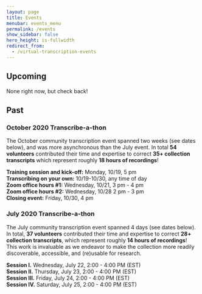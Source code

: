 ```yaml
---
layout: page
title: Events
menubar: events_menu
permalink: /events
show_sidebar: false
hero_height: is-fullwidth
redirect_from:
  - /virtual-transcription-events
---
```

## Upcoming

None right now, but check back!

## Past

### October 2020 Transcribe-a-thon

The October community transcription event spanned two weeks (see dates below), and was more asynchronous than the July event. In total __54 volunteers__ contributed their time and expertise to correct __35+ collection transcripts__ which represent roughly __18 hours of recordings__!

__Training session and kick-off:__   Monday, 10/19, 5 pm  
__Transcribing on your own:__  10/19-10/30, any time of day  
__Zoom office hours #1:__  Wednesday, 10/21, 3 pm - 4 pm  
__Zoom office hours #2:__ Wednesday, 10/28 2 pm - 3 pm  
__Closing event:__  Friday, 10/30, 4 pm  

### July 2020 Transcribe-a-thon

The July community transcription event spanned 4 days (see dates below). In total, __37 volunteers__ contributed their time and expertise to correct __28+ collection transcripts__, which represent roughly __14 hours of recordings__! This work is invaluable as we endeavor to make the collection more readily discoverable, accessible, and (re)usable for research.

__Session I.__    Wednesday, July 22, 2:00 - 4:00 PM (EST)  
__Session II.__   Thursday, July 23, 2:00 - 4:00 PM (EST)  
__Session III.__  Friday, July 24, 2:00 - 4:00 PM (EST)  
__Session IV.__   Saturday, July 25, 2:00 - 4:00 PM (EST)
